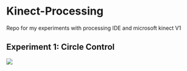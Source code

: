 # Kinect-Processing
Repo for my experiments with processing IDE and microsoft kinect V1

## Experiment 1: Circle Control


![](./GIFS/circle.gif)
